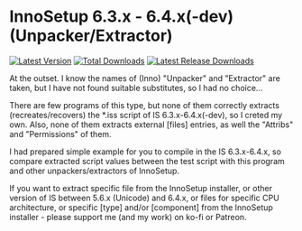 # InnoSetup 6.3.x - 6.4.x(-dev) (Unpacker/Extractor)

[![Latest Version](https://img.shields.io/github/release/Wilenty/InnoSetup_6.3.x_-_6.4.x-dev_Unpacker-Extractor_.svg)](https://github.com/Wilenty/InnoSetup_6.3.x_-_6.4.x-dev_Unpacker-Extractor_/releases/latest)
[![Total Downloads](https://img.shields.io/github/downloads/Wilenty/InnoSetup_6.3.x_-_6.4.x-dev_Unpacker-Extractor_/total.svg)](https://github.com/Wilenty/InnoSetup_6.3.x_-_6.4.x-dev_Unpacker-Extractor_/releases)
[![Latest Release Downloads](https://img.shields.io/github/downloads/Wilenty/InnoSetup_6.3.x_-_6.4.x-dev_Unpacker-Extractor_/latest/total.svg)](https://github.com/Wilenty/InnoSetup_6.3.x_-_6.4.x-dev_Unpacker-Extractor_/releases/latest)

At the outset. I know the names of (Inno) "Unpacker" and "Extractor" are taken, but I have not found suitable substitutes, so I had no choice...

There are few programs of this type, but none of them correctly extracts (recreates/recovers) the *.iss script of IS 6.3.x-6.4.x(-dev), so I creted my own.
Also, none of them extracts external [files] entries, as well the "Attribs" and "Permissions" of them.

I had prepared simple example for you to compile in the IS 6.3.x-6.4.x, so compare extracted script values between the test script with this program and other unpackers/extractors of InnoSetup.

If you want to extract specific file from the InnoSetup installer, or other version of IS between 5.6.x (Unicode) and 6.4.x, or files for specific CPU architecture, or specific [type] and/or [component] from the InnoSetup installer - please support me (and my work) on ko-fi or Patreon.

